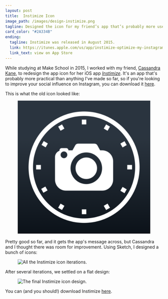 ```yaml
---
layout: post
title:  Instimize Icon
image_path: /images/design-instimize.png
tagline: Designed the icon for my friend’s app that’s probably more useful than anything I’ve made so far
card_color: "#2A334B"
ending:
  tagline: Instimize was released in August 2015.
  link: https://itunes.apple.com/us/app/instimize-optimize-my-instagram/id1027067170?mt=8
  link_text: view on App Store
---
```


While studying at Make School in 2015, I worked with my friend, [Cassandra Kane][ck-github], to redesign the app icon for her iOS app *[Instimize][instimize-link]*. It's an app that's probably more practical than anything I've made so far, so if you're looking to improve your social influence on Instagram, you can download it [here][instimize-link].

This is what the old icon looked like:

<figure>
    <img class="responsive-icon" src="/images/designs/instimize/instimize-old.png" alt="The old Instimize icon.">
</figure>

Pretty good so far, and it gets the app's message across, but Cassandra and I thought there was room for improvement. Using Sketch, I designed a bunch of icons:

<figure class="lazyload" data-expand="-20">
    <img class="lazyload" data-src="/images/designs/instimize/instimize-designs.png" alt="All the Instimize icon iterations.">
</figure>

After several iterations, we settled on a flat design:

<figure class="lazyload" data-expand="-20">
    <img class="responsive-icon lazyload" data-src="/images/designs/instimize/instimize-final.png" alt="The final Instimize icon design.">
</figure>

You can (and you should!) download Instimize [here][instimize-link].

[ck-github]:      https://github.com/cassandrakane
[instimize-link]: https://itunes.apple.com/us/app/instimize-optimize-my-instagram/id1027067170?mt=8

